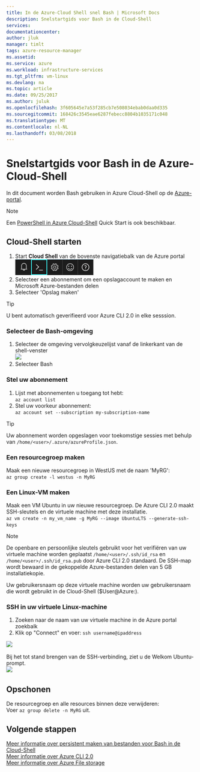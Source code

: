 ```yaml
---
title: In de Azure-Cloud Shell snel Bash | Microsoft Docs
description: Snelstartgids voor Bash in de Cloud-Shell
services: 
documentationcenter: 
author: jluk
manager: timlt
tags: azure-resource-manager
ms.assetid: 
ms.service: azure
ms.workload: infrastructure-services
ms.tgt_pltfrm: vm-linux
ms.devlang: na
ms.topic: article
ms.date: 09/25/2017
ms.author: juluk
ms.openlocfilehash: 3f605645e7a53f285cb7e508034ebab0daa0d335
ms.sourcegitcommit: 168426c3545eae6287febecc8804b1035171c048
ms.translationtype: MT
ms.contentlocale: nl-NL
ms.lasthandoff: 03/08/2018
---
```

# <a name="quickstart-for-bash-in-azure-cloud-shell"></a>Snelstartgids voor Bash in de Azure-Cloud-Shell

In dit document worden Bash gebruiken in Azure Cloud-Shell op de [Azure-portal](https://ms.portal.azure.com/).

> [!NOTE]
> Een [PowerShell in Azure Cloud-Shell](quickstart-powershell.md) Quick Start is ook beschikbaar.

## <a name="start-cloud-shell"></a>Cloud-Shell starten
1. Start **Cloud Shell** van de bovenste navigatiebalk van de Azure portal <br>
![](media/quickstart/shell-icon.png)
2. Selecteer een abonnement om een opslagaccount te maken en Microsoft Azure-bestanden delen
3. Selecteer 'Opslag maken'

> [!TIP]
> U bent automatisch geverifieerd voor Azure CLI 2.0 in elke sesssion.

### <a name="select-the-bash-environment"></a>Selecteer de Bash-omgeving
1. Selecteer de omgeving vervolgkeuzelijst vanaf de linkerkant van de shell-venster <br>
![](media/quickstart/env-selector.png)
2. Selecteer Bash

### <a name="set-your-subscription"></a>Stel uw abonnement
1. Lijst met abonnementen u toegang tot hebt: <br>
`az account list`
2. Stel uw voorkeur abonnement: <br>
`az account set --subscription my-subscription-name`

> [!TIP]
> Uw abonnement worden opgeslagen voor toekomstige sessies met behulp van `/home/<user>/.azure/azureProfile.json`.

### <a name="create-a-resource-group"></a>Een resourcegroep maken
Maak een nieuwe resourcegroep in WestUS met de naam 'MyRG': <br>
`az group create -l westus -n MyRG` <br>

### <a name="create-a-linux-vm"></a>Een Linux-VM maken
Maak een VM Ubuntu in uw nieuwe resourcegroep. De Azure CLI 2.0 maakt SSH-sleutels en de virtuele machine met deze installatie. <br>
`az vm create -n my_vm_name -g MyRG --image UbuntuLTS --generate-ssh-keys`

> [!NOTE]
> De openbare en persoonlijke sleutels gebruikt voor het verifiëren van uw virtuele machine worden geplaatst `/home/<user>/.ssh/id_rsa` en `/home/<user>/.ssh/id_rsa.pub` door Azure CLI 2.0 standaard. De SSH-map wordt bewaard in de gekoppelde Azure-bestanden delen van 5 GB installatiekopie.

Uw gebruikersnaam op deze virtuele machine worden uw gebruikersnaam die wordt gebruikt in de Cloud-Shell ($User@Azure:).

### <a name="ssh-into-your-linux-vm"></a>SSH in uw virtuele Linux-machine
1. Zoeken naar de naam van uw virtuele machine in de Azure portal zoekbalk
2. Klik op "Connect" en voer: `ssh username@ipaddress`

![](media/quickstart/sshcmd-copy.png)

Bij het tot stand brengen van de SSH-verbinding, ziet u de Welkom Ubuntu-prompt. <br>
![](media/quickstart/ubuntu-welcome.png)

## <a name="cleaning-up"></a>Opschonen 
De resourcegroep en alle resources binnen deze verwijderen: <br>
Voer `az group delete -n MyRG` uit.

## <a name="next-steps"></a>Volgende stappen
[Meer informatie over persistent maken van bestanden voor Bash in de Cloud-Shell](persisting-shell-storage.md) <br>
[Meer informatie over Azure CLI 2.0](https://docs.microsoft.com/cli/azure/) <br>
[Meer informatie over Azure File storage](../storage/files/storage-files-introduction.md) <br>
